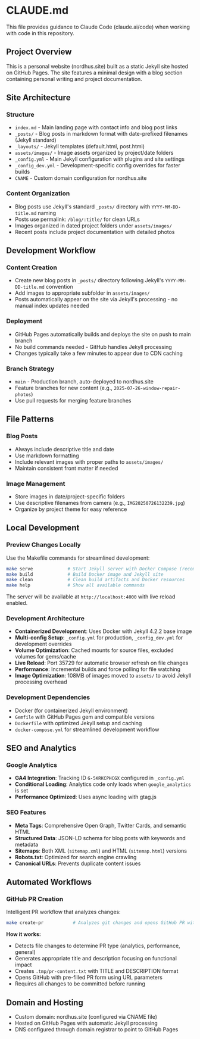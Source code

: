 # CLAUDE.md

This file provides guidance to Claude Code (claude.ai/code) when working with code in this repository.

## Project Overview

This is a personal website (nordhus.site) built as a static Jekyll site hosted on GitHub Pages. The site features a minimal design with a blog section containing personal writing and project documentation.

## Site Architecture

### Structure
- `index.md` - Main landing page with contact info and blog post links
- `_posts/` - Blog posts in markdown format with date-prefixed filenames (Jekyll standard)
- `_layouts/` - Jekyll templates (default.html, post.html)
- `assets/images/` - Image assets organized by project/date folders
- `_config.yml` - Main Jekyll configuration with plugins and site settings
- `_config_dev.yml` - Development-specific config overrides for faster builds
- `CNAME` - Custom domain configuration for nordhus.site

### Content Organization
- Blog posts use Jekyll's standard `_posts/` directory with `YYYY-MM-DD-title.md` naming
- Posts use permalink: `/blog/:title/` for clean URLs
- Images organized in dated project folders under `assets/images/`
- Recent posts include project documentation with detailed photos

## Development Workflow

### Content Creation
- Create new blog posts in `_posts/` directory following Jekyll's `YYYY-MM-DD-title.md` convention
- Add images to appropriate subfolder in `assets/images/`
- Posts automatically appear on the site via Jekyll's processing - no manual index updates needed

### Deployment
- GitHub Pages automatically builds and deploys the site on push to main branch
- No build commands needed - GitHub handles Jekyll processing
- Changes typically take a few minutes to appear due to CDN caching

### Branch Strategy
- `main` - Production branch, auto-deployed to nordhus.site
- Feature branches for new content (e.g., `2025-07-26-window-repair-photos`)
- Use pull requests for merging feature branches

## File Patterns

### Blog Posts
- Always include descriptive title and date
- Use markdown formatting
- Include relevant images with proper paths to `assets/images/`
- Maintain consistent front matter if needed

### Image Management
- Store images in date/project-specific folders
- Use descriptive filenames from camera (e.g., `IMG20250726132239.jpg`)
- Organize by project theme for easy reference

## Local Development

### Preview Changes Locally
Use the Makefile commands for streamlined development:

```bash
make serve             # Start Jekyll server with Docker Compose (recommended)
make build             # Build Docker image and Jekyll site
make clean             # Clean build artifacts and Docker resources
make help              # Show all available commands
```

The server will be available at `http://localhost:4000` with live reload enabled.

### Development Architecture
- **Containerized Development**: Uses Docker with Jekyll 4.2.2 base image
- **Multi-config Setup**: `_config.yml` for production, `_config_dev.yml` for development overrides
- **Volume Optimization**: Cached mounts for source files, excluded volumes for gems/cache
- **Live Reload**: Port 35729 for automatic browser refresh on file changes
- **Performance**: Incremental builds and force polling for file watching
- **Image Optimization**: 108MB of images moved to `assets/` to avoid Jekyll processing overhead

### Development Dependencies
- Docker (for containerized Jekyll environment)
- `Gemfile` with GitHub Pages gem and compatible versions
- `Dockerfile` with optimized Jekyll setup and caching
- `docker-compose.yml` for streamlined development workflow

## SEO and Analytics

### Google Analytics
- **GA4 Integration**: Tracking ID `G-5KRKCPHCGX` configured in `_config.yml`
- **Conditional Loading**: Analytics code only loads when `google_analytics` is set
- **Performance Optimized**: Uses async loading with gtag.js

### SEO Features
- **Meta Tags**: Comprehensive Open Graph, Twitter Cards, and semantic HTML
- **Structured Data**: JSON-LD schema for blog posts with keywords and metadata
- **Sitemaps**: Both XML (`sitemap.xml`) and HTML (`sitemap.html`) versions
- **Robots.txt**: Optimized for search engine crawling
- **Canonical URLs**: Prevents duplicate content issues

## Automated Workflows

### GitHub PR Creation
Intelligent PR workflow that analyzes changes:

```bash
make create-pr           # Analyzes git changes and opens GitHub PR with contextual content
```

**How it works:**
- Detects file changes to determine PR type (analytics, performance, general)
- Generates appropriate title and description focusing on functional impact
- Creates `.tmp/pr-content.txt` with TITLE and DESCRIPTION format
- Opens GitHub with pre-filled PR form using URL parameters
- Requires all changes to be committed before running

## Domain and Hosting
- Custom domain: nordhus.site (configured via CNAME file)
- Hosted on GitHub Pages with automatic Jekyll processing
- DNS configured through domain registrar to point to GitHub Pages